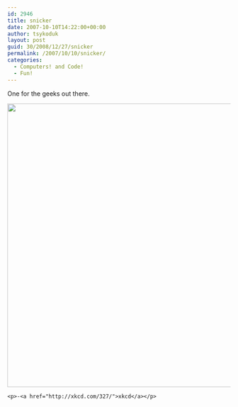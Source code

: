 ```yaml
---
id: 2946
title: snicker
date: 2007-10-10T14:22:00+00:00
author: tsykoduk
layout: post
guid: 30/2008/12/27/snicker
permalink: /2007/10/10/snicker/
categories:
  - Computers! and Code!
  - Fun!
---
```

<p>One for the geeks out there.</p>


<center><img src="http://greg.nokes.name/assets/2007/10/10/exploits_of_a_mom.png"  width="640px" /></center>

	<p>-<a href="http://xkcd.com/327/">xkcd</a></p>